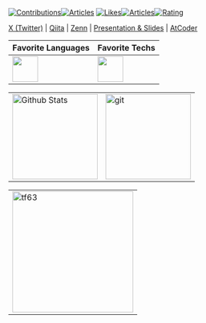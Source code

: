 <!-- ![](https://komarev.com/ghpvc/?username=tf63)[![My Qiita posts](https://qiita-badge.apiapi.app/s/tf63/posts.svg)](http://qiita.com/tf63)[![My Qiita contributions](https://qiita-badge.apiapi.app/s/tf63/contributions.svg)](http://qiita.com/tf63) -->
[![Contributions](https://badgen.org/img/qiita/tf63/contributions?style=plastic)](https://qiita.com/tf63)[![Articles](https://badgen.org/img/qiita/tf63/articles?style=plastic)](https://qiita.com/tf63)
[![Likes](https://badgen.org/img/zenn/tf63/likes?style=plastic)](https://zenn.dev/tf63)[![Articles](https://badgen.org/img/zenn/tf63/articles?style=plastic)](https://zenn.dev/tf63)[![Rating](https://badgen.org/img/atcoder/fuku63/rating/algorithm?style=plastic)](https://atcoder.jp/users/fuku63?contestType=algo)

[X (Twitter)](https://twitter.com/tqfv63) | [Qiita](https://qiita.com/tf63) | [Zenn](https://zenn.dev/tf63) | [Presentation & Slides](https://www.docswell.com/user/8590143908) | [AtCoder](https://atcoder.jp/users/fuku63)

| Favorite Languages | Favorite Techs |
| --- | --- | 
|<img height=50.7px src="https://skillicons.dev/icons?i=py,go,ts" /> |<img height=50.7px  src="https://skillicons.dev/icons?i=docker,tailwindcss,react,next,mysql,postgres,unity,pytorch,gcp" />|

|  |  |
| --- | --- |
| <img alt="Github Stats" height="170px" src="https://github-readme-stats.vercel.app/api?username=tf63&show_icons=true&theme=tokyonight&count_private=true&hide_border=true&rank_icon=github" />|<img height="170px" alt="git"  src="https://github-profile-summary-cards.vercel.app/api/cards/most-commit-language?username=tf63&count_private=true&theme=tokyonight&exclude=CSS,dockerfile" />|

| |
| --- |
|<img height="241px" src="https://github-profile-trophy.vercel.app/?username=tf63&no-frame=true&theme=tokyonight&column=6" alt="tf63" />|

<!-- ################################################################################## -->
<!-- DONUT -->
<!-- ################################################################################## -->
<!--
<p align="left"> 
  <img alt="git" width="40%" src="https://github-profile-summary-cards.vercel.app/api/cards/repos-per-language?username=tf63&count_private=true&text_color=9f9f9f&theme=tokyonight&exclude=CSS,dockerfile" />
  <img alt="git" width="40%" src="https://github-profile-summary-cards.vercel.app/api/cards/most-commit-language?username=tf63&count_private=true&theme=tokyonight&exclude=CSS,dockerfile" />
</p>

<!-- ################################################################################## -->
<!-- TECH LIST -->
<!-- ################################################################################## -->
<!--
<p align="left">
  <a href="https://skillicons.dev">
    <img src="https://skillicons.dev/icons?i=unity,cs,py" />
  </a>
</p>
<p align="left">
  <a href="https://skillicons.dev">
    <img src="https://skillicons.dev/icons?i=cpp,java,php,html,css,js" />
  </a>
</p>
<p align="left">
  <a href="https://skillicons.dev">
    <img src="https://skillicons.dev/icons?i=kotlin,androidstudio,postgres,figma" />
  </a>
</p>
<p align="left">
  <a href="https://skillicons.dev">
    <img src="https://skillicons.dev/icons?i=pytorch,linux,docker" />
  </a>
</p>
<p align="left">
  <a href="https://skillicons.dev">
    <img src="https://skillicons.dev/icons?i=django,laravel" />
  </a>
</p>
<p align="left">
  <a href="https://skillicons.dev">
    <img src="https://skillicons.dev/icons?i=go,ts,react,next,graphql,vercel,supabase" />
  </a>
</p>
-->
<!-- ################################################################################## -->

<!-- ################################################################################## -->
<!-- TECH LIST -->
<!-- ################################################################################## -->
<!--
<p align="left">
  <a href="https://skillicons.dev">
    <img src="https://skillicons.dev/icons?i=ts,react,next,unity,figma" />
  </a>
</p>
<p align="left">
  <a href="https://skillicons.dev">
    <img src="https://skillicons.dev/icons?i=go,postgres,mysql,kotlin,androidstudio" />
  </a>
</p>
<p align="left">
  <a href="https://skillicons.dev">
    <img src="https://skillicons.dev/icons?i=rails,svelte,vue,nuxt,gcp" />
  </a>
</p>
<p align="left">
  <a href="https://skillicons.dev">
    <img src="https://skillicons.dev/icons?i=nest,deno,flutter,terraform" />
  </a>
</p>
-->
<!-- ################################################################################## -->
